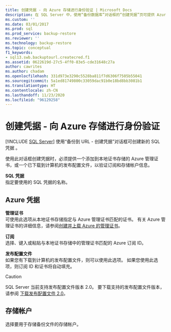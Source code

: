 ```yaml
---
title: 创建凭据 - 向 Azure 存储进行身份验证 | Microsoft Docs
description: 在 SQL Server 中，使用“备份数据库”对话框的“创建凭据”页可提供 Azure 管理证书以验证连接。
ms.custom: ''
ms.date: 03/01/2017
ms.prod: sql
ms.prod_service: backup-restore
ms.reviewer: ''
ms.technology: backup-restore
ms.topic: conceptual
f1_keywords:
- sql13.swb.backuptourl.createcred.f1
ms.assetid: 0622619d-27c5-4ff0-83e5-cde31648c27a
author: cawrites
ms.author: chadam
ms.openlocfilehash: 331d973e3290c5528ba811f7d6306f7505b55041
ms.sourcegitcommit: 5a1ed81749800c33059dac91b0e18bd8bb3081b1
ms.translationtype: HT
ms.contentlocale: zh-CN
ms.lasthandoff: 11/23/2020
ms.locfileid: "96129258"
---
```

# <a name="create-credential---authenticate-to-azure-storage"></a>创建凭据 - 向 Azure 存储进行身份验证
 [!INCLUDE [SQL Server](../../includes/applies-to-version/sqlserver.md)]
  使用“备份到 URL - 创建凭据”对话框可创建新的 SQL 凭据  。  
  
 使用此对话框创建凭据时，必须提供一个添加到本地证书存储的 Azure 管理证书，或一个已下载到计算机的发布配置文件，以验证订阅和存储帐户信息。  
  
 **SQL 凭据**  
 指定要使用的 SQL 凭据的名称。  
  
## <a name="azure-credentials"></a>Azure 凭据  
 **管理证书**  
 可使用此选项从本地证书存储指定与 Azure 管理证书匹配的证书。 有关 Azure 管理证书的详细信息，请参阅[创建并上载 Azure 的管理证书](/previous-versions/azure/gg551722(v=azure.100))。  
  
 **订阅**  
 选择、键入或粘贴与本地证书存储中的管理证书匹配的 Azure 订阅 ID。  
  
 **发布配置文件**  
 如果您有下载到计算机的发布配置文件，则可以使用此选项。 如果您使用此选项，则订阅 ID 和证书将自动填充。  
  
> [!CAUTION]  
>  SQL Server 当前支持发布配置文件版本 2.0。 要下载支持的发布配置文件版本，请参阅 [下载发布配置文件 2.0](https://go.microsoft.com/fwlink/?LinkId=396421)。  
  
## <a name="storage-account"></a>存储帐户  
 选择要用于存储备份文件的存储帐户。  
  
